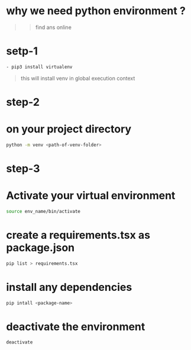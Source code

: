# why we need python environment ?
>> find ans online
# setp-1 
```bash
- pip3 install virtualenv
```
> this will install venv in global execution context
# step-2
# on your project directory 
```bash
python -m venv <path-of-venv-folder>
```
# step-3
# Activate your virtual environment
```bash
source env_name/bin/activate
```
# create a requirements.tsx as package.json 
```bash
pip list > requirements.tsx
```
# install any dependencies
```bash
pip intall <package-name>
```
# deactivate the environment
```bash
deactivate
```

